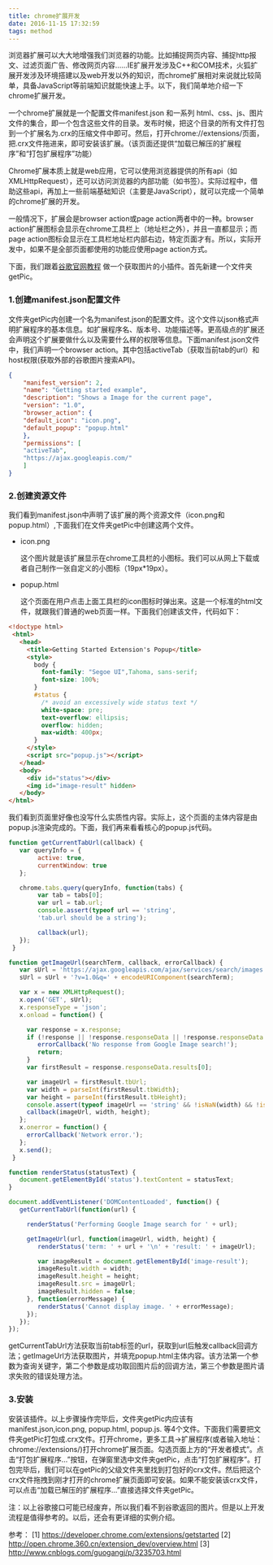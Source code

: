 ```yaml
---
title: chrome扩展开发
date: 2016-11-15 17:32:59
tags: method
---
```


浏览器扩展可以大大地增强我们浏览器的功能。比如捕捉网页内容、捕捉http报文、过滤页面广告、修改网页内容……IE扩展开发涉及C++和COM技术，火狐扩展开发涉及环境搭建以及web开发以外的知识，而chrome扩展相对来说就比较简单，具备JavaScript等前端知识就能快速上手。以下，我们简单地介绍一下chrome扩展开发。

<!-- more -->

一个chrome扩展就是一个配置文件manifest.json 和一系列 html、css、js、图片文件的集合，即一个包含这些文件的目录。发布时候，把这个目录的所有文件打包到一个扩展名为.crx的压缩文件中即可。然后，打开chrome://extensions/页面，把.crx文件拖进来，即可安装该扩展。（该页面还提供“加载已解压的扩展程序”和“打包扩展程序”功能）

Chrome扩展本质上就是web应用，它可以使用浏览器提供的所有api（如XMLHttpRequest），还可以访问浏览器的内部功能（如书签）。实际过程中，借助这些api，再加上一些前端基础知识（主要是JavaScript），就可以完成一个简单的chrome扩展的开发。

一般情况下，扩展会是browser action或page action两者中的一种。browser action扩展图标会显示在chrome工具栏上（地址栏之外），并且一直都显示；而page action图标会显示在工具栏地址栏内部右边，特定页面才有。所以，实际开发中，如果不是全部页面都使用的功能应使用page action方式。

下面，我们跟着[谷歌官网教程](https://developer.chrome.com/extensions/getstarted) 做一个获取图片的小插件。首先新建一个文件夹getPic。

### 1.创建manifest.json配置文件

文件夹getPic内创建一个名为manifest.json的配置文件。这个文件以json格式声明扩展程序的基本信息。如扩展程序名、版本号、功能描述等。更高级点的扩展还会声明这个扩展要做什么以及需要什么样的权限等信息。下面manifest.json文件中，我们声明一个browser action。其中包括activeTab（获取当前tab的url）和host权限(获取外部的谷歌图片搜索API)。

```json
{
    "manifest_version": 2,
    "name": "Getting started example",
    "description": "Shows a Image for the current page",
    "version": "1.0",
    "browser_action": {
    "default_icon": "icon.png",
    "default_popup": "popup.html"
    },
    "permissions": [
    "activeTab",
    "https://ajax.googleapis.com/"
    ]
}
```

### 2.创建资源文件

我们看到manifest.json中声明了该扩展的两个资源文件（icon.png和popup.html）,下面我们在文件夹getPic中创建这两个文件。

   - icon.png

     这个图片就是该扩展显示在chrome工具栏的小图标。我们可以从网上下载或者自己制作一张自定义的小图标（19px*19px）。

   - popup.html

     这个页面在用户点击上面工具栏的icon图标时弹出来。这是一个标准的html文件，就跟我们普通的web页面一样。下面我们创建该文件，代码如下：

```html
<!doctype html>
 <html>
   <head>
     <title>Getting Started Extension's Popup</title>
     <style>
       body {
         font-family: "Segoe UI",Tahoma, sans-serif;
         font-size: 100%;
       }
       #status {
         /* avoid an excessively wide status text */
         white-space: pre;
         text-overflow: ellipsis;
         overflow: hidden;
         max-width: 400px;
       }
     </style>
     <script src="popup.js"></script>
   </head>
   <body>
     <div id="status"></div>
     <img id="image-result" hidden>
   </body>
</html>
```

我们看到页面里好像也没写什么实质性内容。实际上，这个页面的主体内容是由popup.js渲染完成的。下面，我们再来看看核心的popup.js代码。

```javascript
function getCurrentTabUrl(callback) {
   var queryInfo = {
        active: true,
        currentWindow: true
   };

   chrome.tabs.query(queryInfo, function(tabs) {
        var tab = tabs[0];
        var url = tab.url;
        console.assert(typeof url == 'string', 
        'tab.url should be a string');

        callback(url);
   });
 }

function getImageUrl(searchTerm, callback, errorCallback) {
   var sUrl = 'https://ajax.googleapis.com/ajax/services/search/images';
   sUrl = sUrl + '?v=1.0&q=' + encodeURIComponent(searchTerm);

   var x = new XMLHttpRequest();
   x.open('GET', sUrl);
   x.responseType = 'json';
   x.onload = function() {

     var response = x.response;
     if (!response || !response.responseData || !response.responseData.results ||response.responseData.results.length === 0) {
        errorCallback('No response from Google Image search!');
        return;
     }
     var firstResult = response.responseData.results[0];

     var imageUrl = firstResult.tbUrl;
     var width = parseInt(firstResult.tbWidth);
     var height = parseInt(firstResult.tbHeight);
     console.assert(typeof imageUrl == 'string' && !isNaN(width) && !isNaN(height),'Unexpected respose from the Google Image Search API!');
     callback(imageUrl, width, height);
   };
   x.onerror = function() {
     errorCallback('Network error.');
   };
   x.send();
 }

function renderStatus(statusText) {
   document.getElementById('status').textContent = statusText;
}

document.addEventListener('DOMContentLoaded', function() {
   getCurrentTabUrl(function(url) {

     renderStatus('Performing Google Image search for ' + url);

     getImageUrl(url, function(imageUrl, width, height) {
        renderStatus('term: ' + url + '\n' + 'result: ' + imageUrl);

        var imageResult = document.getElementById('image-result');
        imageResult.width = width;
        imageResult.height = height;
        imageResult.src = imageUrl;
        imageResult.hidden = false;
     }, function(errorMessage) {
        renderStatus('Cannot display image. ' + errorMessage);
     });
   });
});
```

getCurrentTabUrl方法获取当前tab标签的url，获取到url后触发callback回调方法；getImageUrl方法获取图片，并填充popup.html主体内容。该方法第一个参数为查询关键字，第二个参数是成功取回图片后的回调方法，第三个参数是图片请求失败的错误处理方法。

### 3.安装

安装该插件。以上步骤操作完毕后，文件夹getPic内应该有manifest.json,icon.png, popup.html, popup.js. 等4个文件。下面我们需要把文件夹getPic打包成.crx文件。打开chrome，更多工具->扩展程序(或者输入地址：chrome://extensions/)打开chrome扩展页面。勾选页面上方的“开发者模式”。点击“打包扩展程序…”按钮，在弹窗里选中文件夹getPic，点击“打包扩展程序”。打包完毕后，我们可以在getPic的父级文件夹里找到打包好的crx文件。然后把这个crx文件拖拽到刚才打开的chrome扩展页面即可安装。如果不能安装该crx文件，可以点击“加载已解压的扩展程序...”直接选择文件夹getPic。

注：以上谷歌接口可能已经废弃，所以我们看不到谷歌返回的图片。但是以上开发流程是值得参考的。以后，还会有更详细的实例介绍。



参考：
[1] https://developer.chrome.com/extensions/getstarted
[2] http://open.chrome.360.cn/extension_dev/overview.html
[3] http://www.cnblogs.com/guogangj/p/3235703.html
